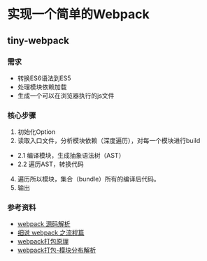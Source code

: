 # 实现一个简单的Webpack

## tiny-webpack

### 需求
- 转换ES6语法到ES5
- 处理模块依赖加载
- 生成一个可以在浏览器执行的js文件

### 核心步骤
1. 初始化Option
2. 读取入口文件，分析模块依赖（深度遍历），对每一个模块进行build
  - 2.1 编译模块，生成抽象语法树（AST）
  - 2.2 遍历AST，转换代码
4. 遍历所以模块，集合（bundle）所有的编译后代码。
5. 输出

### 参考资料
- [webpack 源码解析](https://lihuanghe.github.io/2016/05/30/webpack-source-analyse.html)
- [细说 webpack 之流程篇](http://taobaofed.org/blog/2016/09/09/webpack-flow/)
- [webpack打包原理](https://www.jianshu.com/p/e24ed38d89fd)
- [webpack打包-模块分布解析](https://cnodejs.org/topic/5867bb575eac96bb04d3e301)